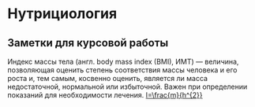 ﻿# Нутрициология

## Заметки для курсовой работы

Индекс массы тела (англ. body mass index (BMI), ИМТ) — величина, позволяющая оценить степень соответствия массы человека и его роста и, тем самым, косвенно оценить, является ли масса недостаточной, нормальной или избыточной. Важен при определении показаний для необходимости лечения.
[I=\frac{m}{h^{2}}](http://latex.codecogs.com/png.latex?I=\frac{m}{h^{2}})